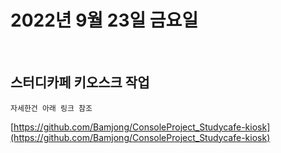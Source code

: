 # 2022년 9월 23일 금요일
<br>

## 스터디카페 키오스크 작업

    자세한건 아래 링크 참조
    
[https://github.com/Bamjong/ConsoleProject_Studycafe-kiosk](https://github.com/Bamjong/ConsoleProject_Studycafe-kiosk)